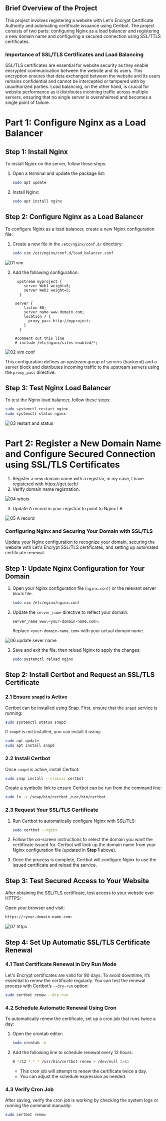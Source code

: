 

## Brief Overview of the Project

This project involves registering a website with Let's Encrypt Certificate Authority and automating certificate issuance using Certbot. The project consists of two parts: configuring Nginx as a load balancer and registering a new domain name and configuring a secured connection using SSL/TTLS certificates.

### Importance of SSL/TLS Certificates and Load Balancing

SSL/TLS certificates are essential for website security as they enable encrypted communication between the website and its users. This encryption ensures that data exchanged between the website and its users remains confidential and cannot be intercepted or tampered with by unauthorized parties. Load balancing, on the other hand, is crucial for website performance as it distributes incoming traffic across multiple servers, ensuring that no single server is overwhelmed and becomes a single point of failure.

# Part 1: Configure Nginx as a Load Balancer
## Step 1: Install Nginx

To install Nginx on the server, follow these steps:

1. Open a terminal and update the package list:
   ```bash
   sudo apt update
   ```
2. Install Nginx:
   ```bash
   sudo apt install nginx
   ```

## Step 2: Configure Nginx as a Load Balancer

To configure Nginx as a load balancer, create a new Nginx configuration file:

1. Create a new file in the `/etc/nginx/conf.d/` directory:
   ```bash
   sudo vim /etc/nginx/conf.d/load_balancer.conf
   ```
![01 vim](https://github.com/user-attachments/assets/08ea5b0d-0141-4364-96b9-fa9e95ffde29)


2. Add the following configuration:
   ```nginx
     upstream myproject {
        server Web1 weight=5;
        server Web2 weight=5;
      }
    
    server {
        listen 80;
        server_name www.domain.com;
        location / {
          proxy_pass http://myproject;
        }
      }
    
    #comment out this line
    # include /etc/nginx/sites-enabled/*;
   ```

![02  vim conf](https://github.com/user-attachments/assets/51567752-f627-4ce5-b93c-c8a05e62ae61)

This configuration defines an upstream group of servers (backend) and a server block and distributes incoming traffic to the upstream servers using the `proxy_pass` directive.

## Step 3: Test Nginx Load Balancer

To test the Nginx load balancer, follow these steps:

   ```bash
   sudo systemctl restart nginx
   sudo systemctl status nginx  
   ```
![03 restart and status](https://github.com/user-attachments/assets/dc18f260-c0f1-4af7-a627-64925cae2af3)


# Part 2: Register a New Domain Name and Configure Secured Connection using SSL/TLS Certificates


1. Register a new domain name with a registrar, in my case, I have registered with https://get.tech/
2. Verify domain name registration.
   
 ![04 whois](https://github.com/user-attachments/assets/2f751368-e5c2-4f91-a07e-fda42018615d)

3. Update A record in your registrar to point to Nginx LB

![05 A record](https://github.com/user-attachments/assets/7996238b-0783-428a-855f-093047fa549f)

   
### Configuring Nginx and Securing Your Domain with SSL/TLS

Update your Nginx configuration to recognize your domain, securing the website with Let's Encrypt SSL/TLS certificates, and setting up automated certificate renewal.


## Step 1: Update Nginx Configuration for Your Domain

1. Open your Nginx configuration file (`nginx.conf`) or the relevant server block file.
   ```bash
   sudo vim /etc/nginx/nginx.conf
   ```
   
2. Update the `server_name` directive to reflect your domain:
   ```nginx
   server_name www.<your-domain-name.com>;
   ```
   Replace `<your-domain-name.com>` with your actual domain name.

![06 update sever name](https://github.com/user-attachments/assets/5538324c-a133-42c1-a6fc-75a734e828b4)


3. Save and exit the file, then reload Nginx to apply the changes:
   ```bash
   sudo systemctl reload nginx
   ```


## Step 2: Install Certbot and Request an SSL/TLS Certificate

### 2.1 Ensure `snapd` is Active

Certbot can be installed using Snap. First, ensure that the `snapd` service is running:
```bash
sudo systemctl status snapd
```

If `snapd` is not installed, you can install it using:
```bash
sudo apt update
sudo apt install snapd
```

### 2.2 Install Certbot

Once `snapd` is active, install Certbot:
```bash
sudo snap install --classic certbot
```

Create a symbolic link to ensure Certbot can be run from the command line:
```bash
sudo ln -s /snap/bin/certbot /usr/bin/certbot
```

### 2.3 Request Your SSL/TLS Certificate

1. Run Certbot to automatically configure Nginx with SSL/TLS:
   ```bash
   sudo certbot --nginx
   ```
2. Follow the on-screen instructions to select the domain you want the certificate issued for. Certbot will look up the domain name from your Nginx configuration file (updated in **Step 1** above).

3. Once the process is complete, Certbot will configure Nginx to use the issued certificate and reload the service.


## Step 3: Test Secured Access to Your Website

After obtaining the SSL/TLS certificate, test access to your website over HTTPS:

Open your browser and visit:
   ```bash
   https://<your-domain-name.com>
   ```

![07 https](https://github.com/user-attachments/assets/1eabd765-377b-42d2-a6e7-7b2522327f8e)


## Step 4: Set Up Automatic SSL/TLS Certificate Renewal

### 4.1 Test Certificate Renewal in Dry Run Mode

Let's Encrypt certificates are valid for 90 days. To avoid downtime, it’s essential to renew the certificate regularly. You can test the renewal process with Certbot’s `--dry-run` option:
```bash
sudo certbot renew --dry-run
```

### 4.2 Schedule Automatic Renewal Using Cron

To automatically renew the certificate, set up a cron job that runs twice a day:

1. Open the crontab editor:
   ```bash
   sudo crontab -e
   ```

2. Add the following line to schedule renewal every 12 hours:
   ```bash
   0 */12 * * * /usr/bin/certbot renew > /dev/null 2>&1
   ```

   - This cron job will attempt to renew the certificate twice a day.
   - You can adjust the schedule expression as needed.

### 4.3 Verify Cron Job

After saving, verify the cron job is working by checking the system logs or running the command manually:
```bash
sudo certbot renew
```
